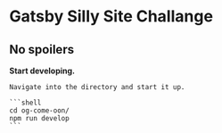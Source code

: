# Gatsby Silly Site Challange

## No spoilers


**Start developing.**

    Navigate into the directory and start it up.

    ```shell
    cd og-come-oon/
    npm run develop
    ```